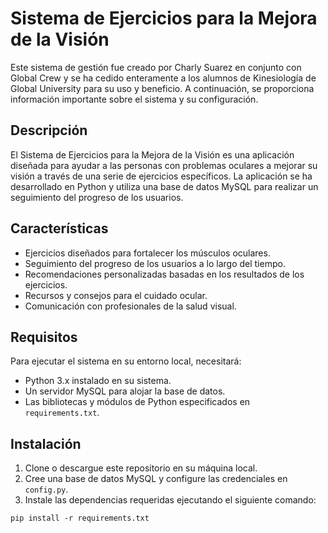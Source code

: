 # Sistema de Ejercicios para la Mejora de la Visión

Este sistema de gestión fue creado por Charly Suarez en conjunto con Global Crew y se ha cedido enteramente a los alumnos de Kinesiología de Global University para su uso y beneficio. A continuación, se proporciona información importante sobre el sistema y su configuración.


## Descripción

El Sistema de Ejercicios para la Mejora de la Visión es una aplicación diseñada para ayudar a las personas con problemas oculares a mejorar su visión a través de una serie de ejercicios específicos. La aplicación se ha desarrollado en Python y utiliza una base de datos MySQL para realizar un seguimiento del progreso de los usuarios.

## Características

- Ejercicios diseñados para fortalecer los músculos oculares.
- Seguimiento del progreso de los usuarios a lo largo del tiempo.
- Recomendaciones personalizadas basadas en los resultados de los ejercicios.
- Recursos y consejos para el cuidado ocular.
- Comunicación con profesionales de la salud visual.

## Requisitos

Para ejecutar el sistema en su entorno local, necesitará:

- Python 3.x instalado en su sistema.
- Un servidor MySQL para alojar la base de datos.
- Las bibliotecas y módulos de Python especificados en `requirements.txt`.

## Instalación

1. Clone o descargue este repositorio en su máquina local.
2. Cree una base de datos MySQL y configure las credenciales en `config.py`.
3. Instale las dependencias requeridas ejecutando el siguiente comando:

```shell
pip install -r requirements.txt

